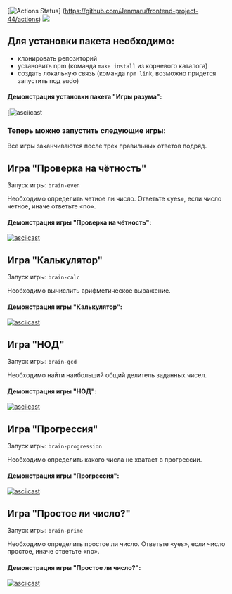 [![Actions Status](https://github.com/Jenmaru/frontend-project-44/workflows/hexlet-check/badge.svg)]
(https://github.com/Jenmaru/frontend-project-44/actions) <a href="https://codeclimate.com/github/Jenmaru/frontend-project-44"><img src="https://api.codeclimate.com/v1/badges/d7abe28483f39b267bd8/maintainability" /></a>

## Для установки пакета необходимо:
- клонировать репозиторий
- установить npm (команда `make install` из корневого каталога)
- создать локальную связь (команда `npm link`, возможно придется запустить под sudo)

#### Демонстрация установки пакета "Игры разума":

[![asciicast]( https://asciinema.org/a/MJhirGuCLXBqKFFqTVw6ZKmhq
)

### Теперь можно запустить следующие игры:
Все игры заканчиваются после трех правильных ответов подряд.

## Игра "Проверка на чётность"
Запуск игры: `brain-even`

Необходимо определить четное ли число. Ответьте «yes», если число четное, иначе ответьте «no».

#### Демонстрация игры "Проверка на чётность":

[![asciicast](https://asciinema.org/a/OkkkZaTBexS5xWPCZUrm91jXz.svg)](https://asciinema.org/a/OkkkZaTBexS5xWPCZUrm91jXz)

## Игра "Калькулятор"
Запуск игры: `brain-calc`

Необходимо вычислить арифметическое выражение.

#### Демонстрация игры "Калькулятор":

[![asciicast](https://asciinema.org/a/CZmbwW7gAQRT1LSK9gBFTKdP4.svg)](https://asciinema.org/a/CZmbwW7gAQRT1LSK9gBFTKdP4)

## Игра "НОД"
Запуск игры: `brain-gcd`

Необходимо найти наибольший общий делитель заданных чисел.

#### Демонстрация игры "НОД":

[![asciicast](https://asciinema.org/a/BjuQCKU6sQE1Mlx2WigUGeyQM.svg)](https://asciinema.org/a/BjuQCKU6sQE1Mlx2WigUGeyQM)

## Игра "Прогрессия"
Запуск игры: `brain-progression`

Необходимо определить какого числа не хватает в прогрессии.

#### Демонстрация игры "Прогрессия":

[![asciicast](https://asciinema.org/a/VkngeWHhMq9Cv0KTsbxUTtPay.svg)](https://asciinema.org/a/VkngeWHhMq9Cv0KTsbxUTtPay)

## Игра "Простое ли число?"
Запуск игры: `brain-prime`

Необходимо определить простое ли число. Ответьте «yes», если число простое, иначе ответьте «no».

#### Демонстрация игры "Простое ли число?":

[![asciicast](https://asciinema.org/a/fAb9G5kW96eJje1RVWnaO4mrh.svg)](https://asciinema.org/a/fAb9G5kW96eJje1RVWnaO4mrh)
